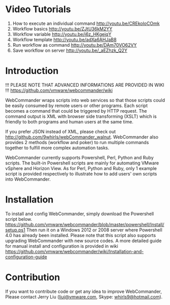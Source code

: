 Video Tutorials
===============

1. How to execute an individual command http://youtu.be/CREkoloCOmk
2. Workflow basics http://youtu.be/ZJtU36kM2YY
3. Workflow variable http://youtu.be/i6z_HKgeiqY
4. Workflow template http://youtu.be/adXa6AHJaB8
5. Run workflow as command http://youtu.be/DAm70VO62VY
6. Save workflow on server http://youtu.be/_aEZhzk_Q2Y

Introduction
============

!!! PLEASE NOTE THAT ADVANCED INFORMATIONS ARE PROVIDED IN WIKI !!!
https://github.com/vmware/webcommander/wiki

WebCommander wraps scripts into web services so that those scripts could be easily consumed by remote users or other programs. 
Each script becomes a command that could be triggered by HTTP request. 
The command output is XML with browser side transforming (XSLT) which is friendly to both programs and human users at the same time.

If you prefer JSON instead of XML, please check out http://github.com/9whirls/webCommander_walnut.
WebCommander also provides 2 methods (workflow and poker) to run multiple commands together to fulfill more complex automation tasks.

WebCommander currently supports Powershell, Perl, Python and Ruby scripts. 
The built-in Powershell scripts are mainly for automating VMware vSphere and Horizon View. 
As for Perl, Python and Ruby, only 1 example script is provided respectively to illustrate how to add users' own scripts into WebCommander. 

Installation
============

To install and config WebCommander, simply download the Powershell script below.
https://github.com/vmware/webcommander/blob/master/powershell/Install/setup.ps1
Then run it on a Windows 2012 or 2008 server where Powershell 4.0 has already been installed.
Please note that this script also supports upgrading WebCommander with new source codes.
A more detailed guide for manual install and configuration is provided in wiki https://github.com/vmware/webcommander/wiki/Installation-and-configuration-guide

Contribution
============

If you want to contribute code or get any idea to improve WebCommander,
Please contact Jerry Liu (liuj@vmware.com, Skype: whirls9@hotmail.com).
